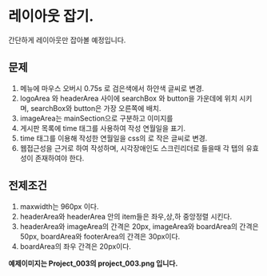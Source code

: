 # 레이아웃 잡기.  

간단하게 레이아웃만 잡아볼 예정입니다.  

## 문제  
1. 메뉴에 마우스 오버시 0.75s 로 검은색에서 하얀색 글씨로 변경.  
2. logoArea 와 headerArea 사이에 searchBox 와 button을 가운데에 위치 시키며, searchBox와 button은 가장 오른쪽에 배치.  
3. imageArea는 mainSection으로 구분하고  이미지를 
4. 게시판 목록에 time 태그를 사용하여 작성 연월일을 표기.  
5. time 태그를 이용해 작성한 연월일을 css의 로 작은 글씨로 변경.  
6. 웹접근성을 근거로 하여 작성하며, 시각장애인도 스크린리더로 들을때 각 탭의 유효성이 존재하여야 한다.  

## 전제조건  
1. maxwidth는 960px 이다.  
2. headerArea와 headerArea 안의 item들은 좌우,상,하 중앙정렬 시킨다.  
3. headerArea와 imageArea의 간격은 20px, imageArea와 boardArea의 간격은 50px, boardArea와 footerArea의 간격은 30px이다.  
4. boardArea의 좌우 간격은 20px이다.  

__예제이미지는 Project_003의 project_003.png 입니다.__